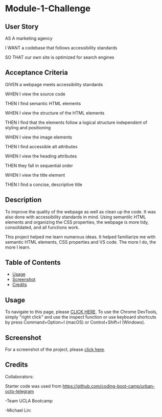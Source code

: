 # Module-1-Challenge

## User Story
AS A marketing agency

I WANT a codebase that follows accessibility standards

SO THAT our own site is optimized for search engines

## Acceptance Criteria
GIVEN a webpage meets accessibility standards

WHEN I view the source code

THEN I find semantic HTML elements

WHEN I view the structure of the HTML elements

THEN I find that the elements follow a logical 
structure independent of styling and positioning

WHEN I view the image elements

THEN I find accessible alt attributes

WHEN I view the heading attributes

THEN they fall in sequential order

WHEN I view the title element

THEN I find a concise, descriptive title


## Description

To improve the quality of the webpage as well as clean up the code.  It was also done with accessibility standards in mind. Using semantilc HTML elements and organizing the CSS properties, the webpage is more tidy, consolidated, and all functions work.

This project helped me learn numerous ideas.  It helped familiarize me with semantic HTML elements, CSS properties and VS code.  The more I do, the more I learn.

## Table of Contents 

- [Usage](#usage)
- [Screenshot](#screenshot)
- [Credits](#credits)

## Usage

To navigate to this page, please [CLICK HERE](https://tygosley.github.io/module-1-challenge/).  To use the Chrome DevTools, simply "right click" and use the inspect function or use keyboard shortcuts by press Command+Option+I (macOS) or Control+Shift+I (Windows).

## Screenshot

For a screenshot of the project, please [click here](https://github.com/TyGosley/module-1-challenge/blob/main/Screenshot%20Module-1-Challenge.png).

  
## Credits

Collaborators:

Starter code was used from https://github.com/coding-boot-camp/urban-octo-telegram

-Team UCLA Bootcamp

-Michael Lin: 



